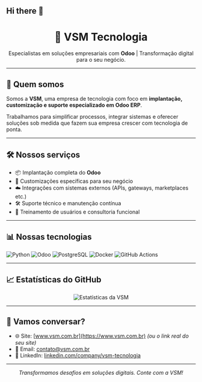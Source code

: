 ## Hi there 👋

<!-- VSM README -->

<h1 align="center">🚀 VSM Tecnologia</h1>
<p align="center">
  Especialistas em soluções empresariais com <strong>Odoo</strong> | Transformação digital para o seu negócio.
</p>

---

## 🧠 Quem somos

Somos a **VSM**, uma empresa de tecnologia com foco em **implantação, customização e suporte especializado em Odoo ERP**.

Trabalhamos para simplificar processos, integrar sistemas e oferecer soluções sob medida que fazem sua empresa crescer com tecnologia de ponta.

---

## 🛠️ Nossos serviços

- 📦 Implantação completa do **Odoo**
- 🧩 Customizações específicas para seu negócio
- ☁️ Integrações com sistemas externos (APIs, gateways, marketplaces etc.)
- 🛠️ Suporte técnico e manutenção contínua
- 🧾 Treinamento de usuários e consultoria funcional

---

## 📊 Nossas tecnologias

![Python](https://img.shields.io/badge/-Python-3776AB?style=for-the-badge&logo=python&logoColor=white)
![Odoo](https://img.shields.io/badge/-Odoo-714B67?style=for-the-badge&logo=odoo&logoColor=white)
![PostgreSQL](https://img.shields.io/badge/-PostgreSQL-336791?style=for-the-badge&logo=postgresql&logoColor=white)
![Docker](https://img.shields.io/badge/-Docker-2496ED?style=for-the-badge&logo=docker&logoColor=white)
![GitHub Actions](https://img.shields.io/badge/-GitHub%20Actions-2088FF?style=for-the-badge&logo=github-actions&logoColor=white)

---

## 📈 Estatísticas do GitHub

<p align="center">
  <img src="https://github-readme-stats.vercel.app/api?username=vsm&show_icons=true&theme=tokyonight" alt="Estatísticas da VSM" />
</p>

---

## 🤝 Vamos conversar?

- 🌐 Site: [www.vsm.com.br](https://www.vsm.com.br) *(ou o link real do seu site)*
- 📧 Email: contato@vsm.com.br
- 💼 LinkedIn: [linkedin.com/company/vsm-tecnologia](https://linkedin.com/company/vsm-tecnologia)

---

<p align="center">
  <em>Transformamos desafios em soluções digitais. Conte com a VSM!</em>
</p>
